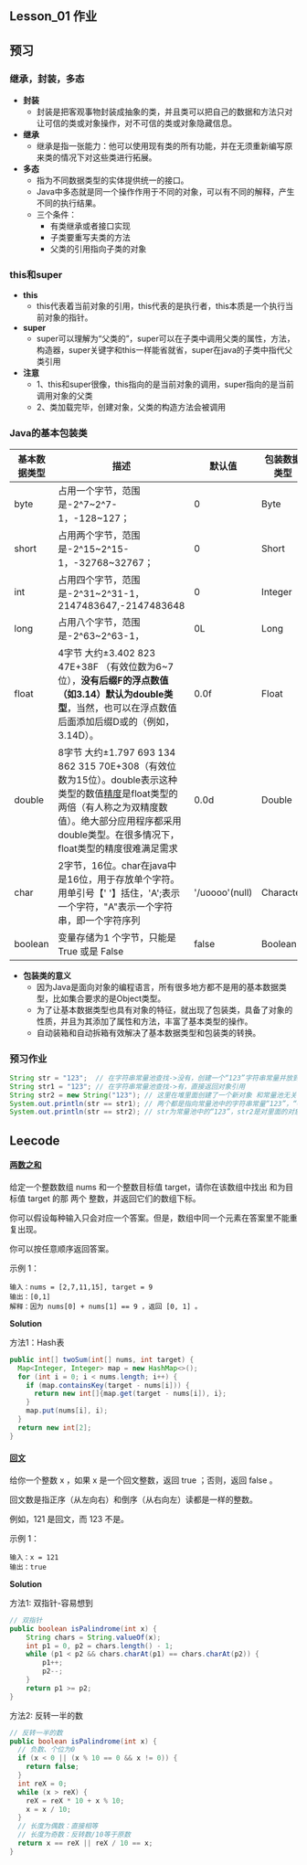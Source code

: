 ## Lesson_01 作业

## 预习

### 继承，封装，多态

- **封装**
    - 封装是把客观事物封装成抽象的类，并且类可以把自己的数据和方法只对让可信的类或对象操作，对不可信的类或对象隐藏信息。
- **继承**
    - 继承是指一张能力：他可以使用现有类的所有功能，并在无须重新编写原来类的情况下对这些类进行拓展。
- **多态**
    - 指为不同数据类型的实体提供统一的接口。
    - Java中多态就是同一个操作作用于不同的对象，可以有不同的解释，产生不同的执行结果。
    - 三个条件：
        - 有类继承或者接口实现
        - 子类要重写夫类的方法
        - 父类的引用指向子类的对象

### this和super

- **this**
    - this代表着当前对象的引用，this代表的是执行者，this本质是一个执行当前对象的指针。
- **super**
    - super可以理解为“父类的”，super可以在子类中调用父类的属性，方法，构造器，super关键字和this一样能省就省，super在java的子类中指代父类引用
- **注意**
    - 1、this和super很像，this指向的是当前对象的调用，super指向的是当前调用对象的父类
    - 2、类加载完毕，创建对象，父类的构造方法会被调用

### Java的基本包装类

| 基本数据类型 | 描述                                                         | 默认值         | 包装数据类型 |
| ------------ | ------------------------------------------------------------ | -------------- | ------------ |
| byte         | 占用一个字节，范围是-2^7~2^7-1，-128~127；                   | 0              | Byte         |
| short        | 占用两个字节，范围是-2^15~2^15-1，-32768~32767；             | 0              | Short        |
| int          | 占用四个字节，范围是-2^31~2^31-1，2147483647,-2147483648     | 0              | Integer      |
| long         | 占用八个字节，范围是-2^63~2^63-1，                           | 0L             | Long         |
| float        | 4字节 大约±3.402 823 47E+38F （有效位数为6~7位），**没有后缀F的浮点数值（如3.14）默认为double类型**，当然，也可以在浮点数值后面添加后缀D或的（例如，3.14D）。 | 0.0f           | Float        |
| double       | 8字节 大约±1.797 693 134 862 315 70E+308（有效位数为15位）。double表示这种类型的数值[精度](https://so.csdn.net/so/search?q=精度&spm=1001.2101.3001.7020)是float类型的两倍（有人称之为双精度数值）。绝大部分应用程序都采用double类型。在很多情况下，float类型的精度很难满足需求 | 0.0d           | Double       |
| char         | 2字节，16位。char在java中是16位，用于存放单个字符。用单引号【' '】括住，'A';表示一个字符，"A"表示一个字符串，即一个字符序列 | '/uoooo'(null) | Character    |
| boolean      | 变量存储为1 个字节，只能是 True 或是 False                   | false          | Boolean      |

- **包装类的意义**
  - 因为Java是面向对象的编程语言，所有很多地方都不是用的基本数据类型，比如集合要求的是Object类型。
  - 为了让基本数据类型也具有对象的特征，就出现了包装类，具备了对象的性质，并且为其添加了属性和方法，丰富了基本类型的操作。
  - 自动装箱和自动拆箱有效解决了基本数据类型和包装类的转换。





### 预习作业

```java
String str = "123";  // 在字符串常量池查找->没有，创建一个“123”字符串常量并放到池子里面，返回对象引用
String str1 = "123"; // 在字符串常量池查找->有，直接返回对象引用
String str2 = new String("123"); // 这里在堆里面创建了一个新对象 和常量池无关
System.out.println(str == str1); // 两个都是指向常量池中的字符串常量“123”，“==“判断的是对象引用，true
System.out.println(str == str2); // str为常量池中的“123”，str2是对里面的对象“123”，false
```











## Leecode

####  [两数之和](https://leetcode.cn/problems/two-sum/)

给定一个整数数组 nums 和一个整数目标值 target，请你在该数组中找出 和为目标值 target  的那 两个 整数，并返回它们的数组下标。

你可以假设每种输入只会对应一个答案。但是，数组中同一个元素在答案里不能重复出现。

你可以按任意顺序返回答案。

示例 1：

    输入：nums = [2,7,11,15], target = 9
    输出：[0,1]
    解释：因为 nums[0] + nums[1] == 9 ，返回 [0, 1] 。

**Solution**

方法1：Hash表

```java
public int[] twoSum(int[] nums, int target) {
  Map<Integer, Integer> map = new HashMap<>();
  for (int i = 0; i < nums.length; i++) {
    if (map.containsKey(target - nums[i])) {
      return new int[]{map.get(target - nums[i]), i};
    }
    map.put(nums[i], i);
  }
  return new int[2];
}
```



#### [回文](https://leetcode.cn/problems/palindrome-number/)

给你一个整数 x ，如果 x 是一个回文整数，返回 true ；否则，返回 false 。

回文数是指正序（从左向右）和倒序（从右向左）读都是一样的整数。

例如，121 是回文，而 123 不是。


示例 1：

    输入：x = 121
    输出：true

**Solution**

方法1: 双指针-容易想到

```java
// 双指针
public boolean isPalindrome(int x) {
    String chars = String.valueOf(x);
    int p1 = 0, p2 = chars.length() - 1;
    while (p1 < p2 && chars.charAt(p1) == chars.charAt(p2)) {
        p1++;
        p2--;
    }
    return p1 >= p2;
}
```

方法2: 反转一半的数

```java
// 反转一半的数
public boolean isPalindrome(int x) {
  // 负数、个位为0
  if (x < 0 || (x % 10 == 0 && x != 0)) {
    return false;
  }
  int reX = 0;
  while (x > reX) {
    reX = reX * 10 + x % 10;
    x = x / 10;
  }
  // 长度为偶数：直接相等
  // 长度为奇数：反转数/10等于原数
  return x == reX || reX / 10 == x;
}
```



